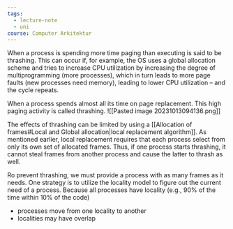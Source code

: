 ```yaml
---
tags:
  - lecture-note
  - uni
course: Computer Arkitektur
---
```

When a process is spending more time paging than executing is said to be thrashing. This can occur if, for example, the OS uses a global allocation scheme and tries to increase CPU utilization by increasing the degree of multiprogramming (more processes), which in turn leads to more page faults (new processes need memory), leading to lower CPU utilization – and the cycle repeats.

When a process spends almost all its time on page replacement. This high paging activity is called thrashing.
![[Pasted image 20231013094136.png]]

The effects of thrashing can be limited by using a [[Allocation of frames#Local and Global allocation|local replacement algorithm]].
As mentioned earlier, local replacement requires that each process
select from only its own set of allocated frames. Thus, if one process
starts thrashing, it cannot steal frames from another process and cause the latter to thrash as well.

Ro prevent thrashing, we must provide a process with as many frames
as it needs. One strategy is to utilize the locality model to figure out the current need of a process. Because all processes have locality (e.g., 90% of the time within 10% of the code)
* processes move from one locality to another
* localities may have overlap

